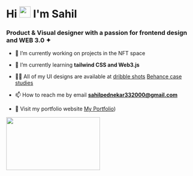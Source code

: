 <h1 align="left">Hi  <img src="https://raw.githubusercontent.com/MartinHeinz/MartinHeinz/master/wave.gif" width="30px"> I'm Sahil</h1>
<h3 align="left">Product & Visual designer with a passion for frontend design and WEB 3.0 ✦</h3>

- 🔭 I’m currently working on projects in the NFT space

- 🌱 I’m currently learning **tailwind CSS and Web3.js**

- 👨‍💻 All of my UI designs are available at [dribble shots](https://dribbble.com/Sahil369) [Behance case studies](https://www.behance.net/sahilpedneb5bd)

- 📫 How to reach me by email **sahilpednekar332000@gmail.com**

- 🔧 Visit my portfolio website [My Portfolio](https://sahil.framer.website/))

<img src="https://media.giphy.com/media/MagSgolK3ScWvtHAB4/giphy.gif" width="250" height="140.5" /> 


